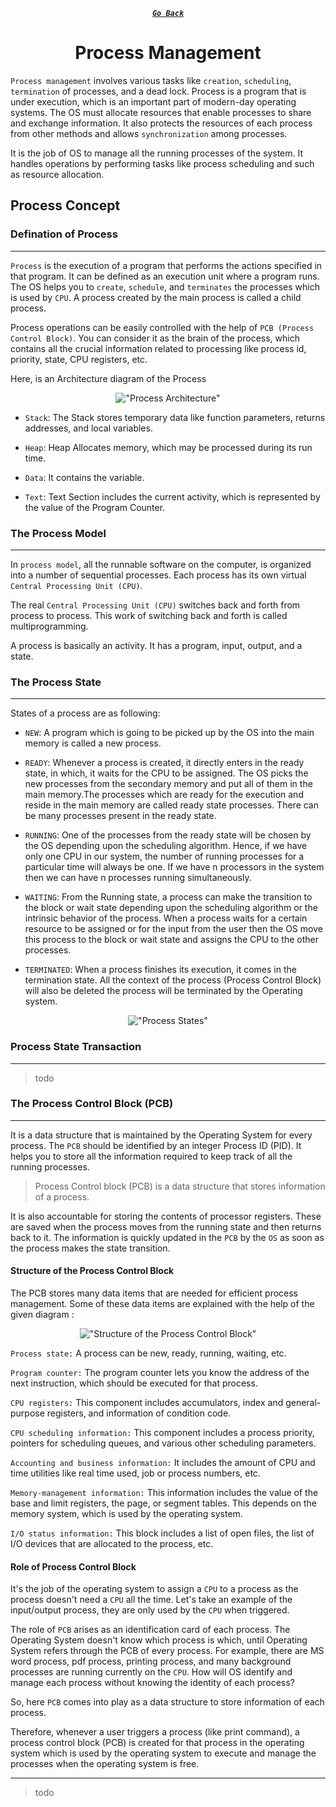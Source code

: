 <div align="center">

[**_``Go Back``_**](../README.md)

# Process Management
</div>

``Process management`` involves various tasks like ``creation``, ``scheduling``, ``termination`` of processes, and a dead lock. Process is a program that is under execution, which is an important part of modern-day operating systems. The OS must allocate resources that enable processes to share and exchange information. It also protects the resources of each process from other methods and allows ``synchronization`` among processes.

It is the job of OS to manage all the running processes of the system. It handles operations by performing tasks like process scheduling and such as resource allocation.

## **Process Concept**

### Defination of Process
---------------------------

``Process`` is the execution of a program that performs the actions specified in that program. It can be defined as an execution unit where a program runs. The OS helps you to ``create``, ``schedule``, and ``terminates`` the processes which is used by ``CPU``. A process created by the main process is called a child process.

Process operations can be easily controlled with the help of ``PCB (Process Control Block)``. You can consider it as the brain of the process, which contains all the crucial information related to processing like process id, priority, state, CPU registers, etc.

Here, is an Architecture diagram of the Process

<div align="center">

!["Process Architecture"](pic/Process.png)

</div>


- ``Stack``: The Stack stores temporary data like function parameters, returns addresses, and local variables.

- ``Heap``: Heap Allocates memory, which may be processed during its run time.

- ``Data``: It contains the variable.

- ``Text``: Text Section includes the current activity, which is represented by the value of the Program Counter.


### The Process Model
-----------------------

In ``process model``, all the runnable software on the computer, is organized into a number of sequential processes. Each process has its own virtual ``Central Processing Unit (CPU)``.

The real ``Central Processing Unit (CPU)`` switches back and forth from process to process. This work of switching back and forth is called multiprogramming.

A process is basically an activity. It has a program, input, output, and a state.

### The Process State
-----------------------

States of a process are as following:

- ``NEW``: A program which is going to be picked up by the OS into the main memory is called a new process.

- ``READY``: Whenever a process is created, it directly enters in the ready state, in which, it waits for the CPU to be assigned. The OS picks the new processes from the secondary memory and put all of them in the main memory.The processes which are ready for the execution and reside in the main memory are called ready state processes. There can be many processes present in the ready state.

- ``RUNNING``: One of the processes from the ready state will be chosen by the OS depending upon the scheduling algorithm. Hence, if we have only one CPU in our system, the number of running processes for a particular time will always be one. If we have n processors in the system then we can have n processes running simultaneously.

- ``WAITING``: From the Running state, a process can make the transition to the block or wait state depending upon the scheduling algorithm or the intrinsic behavior of the process. When a process waits for a certain resource to be assigned or for the input from the user then the OS move this process to the block or wait state and assigns the CPU to the other processes.

- ``TERMINATED``: When a process finishes its execution, it comes in the termination state. All the context of the process (Process Control Block) will also be deleted the process will be terminated by the Operating system.

<div align="center">

!["Process States"](pic/Process-States.png)

</div>

### Process State Transaction
-----------------------------

>todo

### The Process Control Block (PCB)
-----------------------------

It is a data structure that is maintained by the Operating System for every process. The ``PCB`` should be identified by an integer Process ID (PID). It helps you to store all the information required to keep track of all the running processes.

>Process Control block (PCB) is a data structure that stores information of a process.

It is also accountable for storing the contents of processor registers. These are saved when the process moves from the running state and then returns back to it. The information is quickly updated in the ``PCB`` by the ``OS`` as soon as the process makes the state transition.

#### **Structure of the Process Control Block**

The PCB stores many data items that are needed for efficient process management. Some of these data items are explained with the help of the given diagram :

<div align="center">

!["Structure of the Process Control Block"](pic/PCB.png)

</div>

``Process state:`` A process can be new, ready, running, waiting, etc.

``Program counter:`` The program counter lets you know the address of the next instruction, which should be executed for that process.

``CPU registers:`` This component includes accumulators, index and general-purpose registers, and information of condition code.

``CPU scheduling information:`` This component includes a process priority, pointers for scheduling queues, and various other scheduling parameters.

``Accounting and business information:`` It includes the amount of CPU and time utilities like real time used, job or process numbers, etc.

``Memory-management information:`` This information includes the value of the base and limit registers, the page, or segment tables. This depends on the memory system, which is used by the operating system.

``I/O status information:`` This block includes a list of open files, the list of I/O devices that are allocated to the process, etc.

#### **Role of Process Control Block**

It's the job of the operating system to assign a ``CPU`` to a process as the process doesn't need a ``CPU`` all the time. Let's take an example of the input/output process, they are only used by the ``CPU`` when triggered.

The role of ``PCB`` arises as an identification card of each process. The Operating System doesn't know which process is which, until Operating System refers through the PCB of every process. For example, there are MS word process, pdf process, printing process, and many background processes are running currently on the ``CPU``. How will OS identify and manage each process without knowing the identity of each process?

So, here ``PCB`` comes into play as a data structure to store information of each process.

Therefore, whenever a user triggers a process (like print command), a process control block (PCB) is created for that process in the operating system which is used by the operating system to execute and manage the processes when the operating system is free.


---------------------------------------------------
>todo
